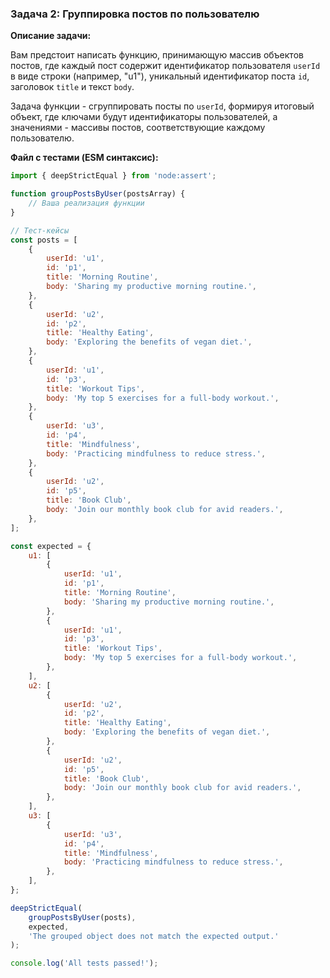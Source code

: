 ### Задача 2: Группировка постов по пользователю

**Описание задачи:**

Вам предстоит написать функцию, принимающую массив объектов постов, где каждый пост содержит идентификатор пользователя `userId` в виде строки (например, "u1"), уникальный идентификатор поста `id`, заголовок `title` и текст `body`.

Задача функции - сгруппировать посты по `userId`, формируя итоговый объект, где ключами будут идентификаторы пользователей, а значениями - массивы постов, соответствующие каждому пользователю.

**Файл с тестами (ESM синтаксис):**

```javascript
import { deepStrictEqual } from 'node:assert';

function groupPostsByUser(postsArray) {
    // Ваша реализация функции
}

// Тест-кейсы
const posts = [
    {
        userId: 'u1',
        id: 'p1',
        title: 'Morning Routine',
        body: 'Sharing my productive morning routine.',
    },
    {
        userId: 'u2',
        id: 'p2',
        title: 'Healthy Eating',
        body: 'Exploring the benefits of vegan diet.',
    },
    {
        userId: 'u1',
        id: 'p3',
        title: 'Workout Tips',
        body: 'My top 5 exercises for a full-body workout.',
    },
    {
        userId: 'u3',
        id: 'p4',
        title: 'Mindfulness',
        body: 'Practicing mindfulness to reduce stress.',
    },
    {
        userId: 'u2',
        id: 'p5',
        title: 'Book Club',
        body: 'Join our monthly book club for avid readers.',
    },
];

const expected = {
    u1: [
        {
            userId: 'u1',
            id: 'p1',
            title: 'Morning Routine',
            body: 'Sharing my productive morning routine.',
        },
        {
            userId: 'u1',
            id: 'p3',
            title: 'Workout Tips',
            body: 'My top 5 exercises for a full-body workout.',
        },
    ],
    u2: [
        {
            userId: 'u2',
            id: 'p2',
            title: 'Healthy Eating',
            body: 'Exploring the benefits of vegan diet.',
        },
        {
            userId: 'u2',
            id: 'p5',
            title: 'Book Club',
            body: 'Join our monthly book club for avid readers.',
        },
    ],
    u3: [
        {
            userId: 'u3',
            id: 'p4',
            title: 'Mindfulness',
            body: 'Practicing mindfulness to reduce stress.',
        },
    ],
};

deepStrictEqual(
    groupPostsByUser(posts),
    expected,
    'The grouped object does not match the expected output.'
);

console.log('All tests passed!');
```
